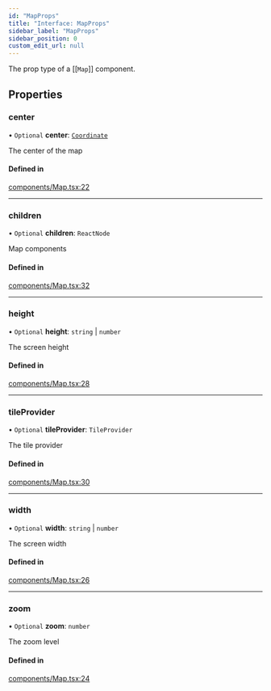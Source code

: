 ```yaml
---
id: "MapProps"
title: "Interface: MapProps"
sidebar_label: "MapProps"
sidebar_position: 0
custom_edit_url: null
---
```


The prop type of a [[`Map`]] component.

## Properties

### center

• `Optional` **center**: [`Coordinate`](Coordinate.md)

The center of the map

#### Defined in

[components/Map.tsx:22](https://github.com/rob-blackbourn/jetblack-map/blob/1a80325/src/components/Map.tsx#L22)

___

### children

• `Optional` **children**: `ReactNode`

Map components

#### Defined in

[components/Map.tsx:32](https://github.com/rob-blackbourn/jetblack-map/blob/1a80325/src/components/Map.tsx#L32)

___

### height

• `Optional` **height**: `string` \| `number`

The screen height

#### Defined in

[components/Map.tsx:28](https://github.com/rob-blackbourn/jetblack-map/blob/1a80325/src/components/Map.tsx#L28)

___

### tileProvider

• `Optional` **tileProvider**: `TileProvider`

The tile provider

#### Defined in

[components/Map.tsx:30](https://github.com/rob-blackbourn/jetblack-map/blob/1a80325/src/components/Map.tsx#L30)

___

### width

• `Optional` **width**: `string` \| `number`

The screen width

#### Defined in

[components/Map.tsx:26](https://github.com/rob-blackbourn/jetblack-map/blob/1a80325/src/components/Map.tsx#L26)

___

### zoom

• `Optional` **zoom**: `number`

The zoom level

#### Defined in

[components/Map.tsx:24](https://github.com/rob-blackbourn/jetblack-map/blob/1a80325/src/components/Map.tsx#L24)
